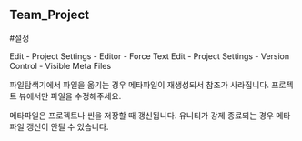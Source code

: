 ## Team_Project

#설정

Edit - Project Settings - Editor - Force Text
Edit - Project Settings - Version Control - Visible Meta Files

파일탐색기에서 파일을 옮기는 경우 메타파일이 재생성되서 참조가 사라집니다.
프로젝트 뷰에서만 파일을 수정해주세요.

메타파일은 프로젝트나 씬을 저장할 때 갱신됩니다. 유니티가 강제 종료되는 경우 메타파일 갱신이 안될 수 있습니다.

